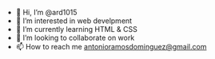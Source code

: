 - 👋 Hi, I’m @ard1015
- 👀 I’m interested in web develpment
- 🌱 I’m currently learning HTML & CSS
- 💞️ I’m looking to collaborate on work
- 📫 How to reach me antonioramosdominguez@gmail.com

<!---
ard1015/ard1015 is a ✨ special ✨ repository because its `README.md` (this file) appears on your GitHub profile.
You can click the Preview link to take a look at your changes.
--->
